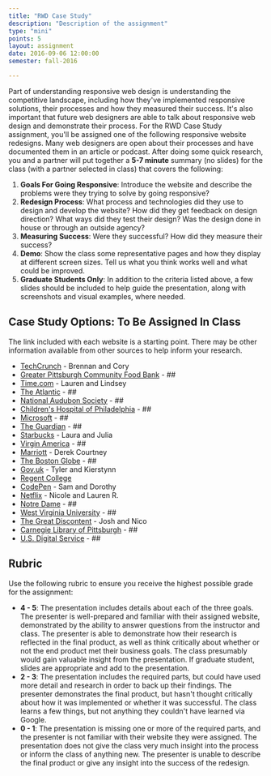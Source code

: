 ```yaml
---
title: "RWD Case Study"
description: "Description of the assignment"
type: "mini"
points: 5
layout: assignment
date: 2016-09-06 12:00:00
semester: fall-2016

---
```


Part of understanding responsive web design is understanding the competitive landscape, including how they've implemented responsive solutions, their processes and how they measured their success. It's also important that future web designers are able to talk about responsive web design and demonstrate their process. For the RWD Case Study assignment, you'll be assigned one of the following responsive website redesigns.  Many web designers are open about their processes and have documented them in an article or podcast.  After doing some quick research, you and a partner will put together a **5-7 minute** summary (no slides) for the class (with a partner selected in class) that covers the following:

1.  **Goals For Going Responsive**:  Introduce the website and describe the problems were they trying to solve by going responsive?  
2.  **Redesign Process**: What process and technologies did they use to design and develop the website?  How did they get feedback on design direction?  What ways did they test their design?  Was the design done in house or through an outside agency?
3.  **Measuring Success**:  Were they successful?  How did they measure their success?  
4.  **Demo**:  Show the class some representative pages and how they display at different screen sizes.  Tell us what you think works well and what could be improved.
5.  **Graduate Students Only**: In addition to the criteria listed above, a few slides should be included to help guide the presentation, along with screenshots and visual examples, where needed.  

## Case Study Options: To Be Assigned In Class

The link included with each website is a starting point.  There may be other information available from other sources to help inform your research.

* [TechCrunch](http://danielmall.com/articles/techcrunch-responsive-redesign/) - Brennan and Cory
* [Greater Pittsburgh Community Food Bank](http://bradfrost.com/blog/post/greater-pittsburgh-community-food-bank-open-redesign/) - ##
* [Time.com](http://appendto.com/work/time-com-responsive-redesign/) - Lauren and Lindsey
* [The Atlantic](http://responsivewebdesign.com/podcast/the-atlantic.html) - ##
* [National Audubon Society](http://muledesign.com/2015/02/birds) - ##
* [Children's Hospital of Philadelphia](http://responsivewebdesign.com/podcast/chop.html) - ##
* [Microsoft](http://paravelinc.com/work/microsoft/) - ##
* [The Guardian](http://www.creativebloq.com/netmag/guardian-redesign-71412518) - ##
* [Starbucks](http://responsivewebdesign.com/podcast/starbucks.html) - Laura and Julia
* [Virgin America](http://www.wired.com/2014/06/the-super-slick-ux-of-virgin-americas-new-booking-site/) - ##
* [Marriott](http://responsivewebdesign.com/podcast/marriott.html) - Derek Courtney
* [The Boston Globe](http://readwrite.com/2011/12/25/redux_how_the_boston_globe_pulled_off_html5_responsive_d) - ##
* [Gov.uk](https://gds.blog.gov.uk/2012/11/02/designing-for-different-devices/) - Tyler and Kierstynn
* [Regent College](http://domain7.com/work/regent-college)
* [CodePen](http://codepen.seesparkbox.com) - Sam and Dorothy
* [Netflix](http://techblog.netflix.com/2014/03/the-netflix-signup-flow-our-journey-to.html) - Nicole and Lauren R.
* [Notre Dame](http://responsivewebdesign.com/podcast/notre-dame/) - ##
* [West Virginia University](http://responsivewebdesign.com/podcast/wvu/) - ##
* [The Great Discontent](http://responsivewebdesign.com/podcast/the-great-discontent/) - Josh and Nico
* [Carnegie Library of Pittsburgh](https://responsivewebdesign.com/podcast/carnegie-library-of-pittsburgh/) - ##
* [U.S. Digital Service](https://responsivewebdesign.com/podcast/usds/) - ##

## Rubric

Use the following rubric to ensure you receive the highest possible grade for the assignment:

* **4 - 5**: The presentation includes details about each of the three goals.  The presenter is well-prepared and familiar with their assigned website, demonstrated by the ability to answer questions from the instructor and class.  The presenter is able to demonstrate how their research is reflected in the final product, as well as think critically about whether or not the end product met their business goals.  The class presumably would gain valuable insight from the presentation.  If graduate student, slides are appropriate and add to the presentation.
* **2 - 3**: The presentation includes the required parts, but could have used more detail and research in order to back up their findings.  The presenter demonstrates the final product, but hasn't thought critically about how it was implemented or whether it was successful.  The class learns a few things, but not anything they couldn't have learned via Google.
* **0 - 1**: The presentation is missing one or more of the required parts, and the presenter is not familiar with their website they were assigned.  The presentation does not give the class very much insight into the process or inform the class of anything new.  The presenter is unable to describe the final product or give any insight into the success of the redesign.
